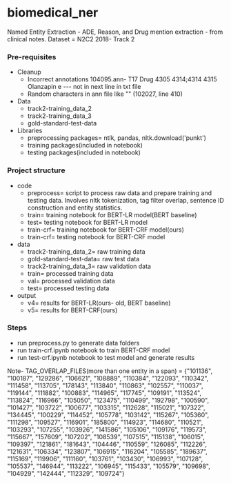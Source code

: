 # biomedical_ner
Named Entity Extraction - ADE, Reason, and Drug mention extraction - from clinical notes. Dataset = N2C2 2018- Track 2

### Pre-requisites
* Cleanup
    * Incorrect annotations 104095.ann- T17	Drug 4305 4314;4314 4315	Olanzapin e --- not in next line in txt file
    * Random characters in ann file like "" (102027, line 410)
* Data
    * track2-training_data_2
    * track2-training_data_3
    * gold-standard-test-data
* Libraries
    * preprocessing packages= ntlk, pandas, nltk.download('punkt')
    * training packages(included in notebook)
    * testing packages(included in notebook)

### Project structure

* code
    * preprocess= script to process raw data and prepare training and testing data. Involves nltk tokenization, tag filter overlap, sentence ID construction and entity statistics.
    * train= training notebook for BERT-LR model(BERT baseline)
    * test= testing notebook for BERT-LR model
    * train-crf= training notebook for BERT-CRF model(ours)
    * train-crf= testing notebook for BERT-CRF model
* data
    * track2-training_data_2= raw training data
    * gold-standard-test-data= raw test data
    * track2-training_data_3= raw validation data
    * train= processed training data
    * val= processed validation data
    * test= processed testing data
* output
    * v4= results for BERT-LR(ours- old, BERT baseline)
    * v5= results for BERT-CRF(ours)
    
### Steps

* run preprocess.py to generate data folders
* run train-crf.ipynb notebook to train BERT-CRF model
* run test-crf.ipynb notebook to test model and generate results

Note- TAG_OVERLAP_FILES(more than one entity in a span) = {"101136", "100187", "129286", "106621", "108889", "110384", "122093", "110342", "111458", "113705", "178143", "113840", "110863", "102557", "110037", "119144", "111882", "100883", "114965", "117745", "109191", "113524", "113824", "116966", "105050", "123475", "110499", "192798", "100590", "101427", "103722", "100677", "103315", "112628", "115021", "107322", "134445", "100229", "114452", "105778", "103142", "115267", "105360", "111298", "109527", "116901", "185800", "114923", "114680", "110521", "103293", "107255", "103926", "141586", "105106", "109176", "119573", "115667", "157609", "107202", "108539", "107515", "115138", "106015", "109397", "121861", "181643", "104446", "110559", "126085", "112226", "121631", "106334", "123807", "106915", "116204", "105585", "189637", "115169", "119906", "111160", "103761", "103430", "106993", "107128", "105537", "146944", "113222", "106945", "115433", "105579", "109698", "104929", "142444", "112329", "109724"}
